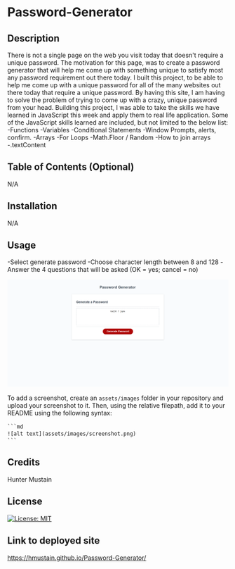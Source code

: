 # Password-Generator

## Description
There is not a single page on the web you visit today that doesn't require a unique password. The motivation for this page, was to create a password generator that will help me come up with something unique to satisfy most any password requirement out there today.
I built this project, to be able to help me come up with a unique password for all of the many websites out there today that require a unique password.
By having this site, I am having to solve the problem of trying to come up with a crazy, unique password from your head.
Building this project, I was able to take the skills we have learned in JavaScript this week and apply them to real life application. Some of the JavaScript skills learned are included, but not limited to the below list:
-Functions
-Variables 
-Conditional Statements
-Window Prompts, alerts, confirm.
-Arrays
-For Loops
-Math.Floor / Random
-How to join arrays
-.textContent

## Table of Contents (Optional)
N/A

## Installation
N/A

## Usage
-Select generate password
-Choose character length between 8 and 128
-Answer the 4 questions that will be asked (OK = yes; cancel = no)

![alt text](assets/password-generator.png)

To add a screenshot, create an `assets/images` folder in your repository and upload your screenshot to it. Then, using the relative filepath, add it to your README using the following syntax:

    ```md
    ![alt text](assets/images/screenshot.png)
    ```

## Credits
Hunter Mustain

## License
[![License: MIT](https://img.shields.io/badge/License-MIT-yellow.svg)](https://opensource.org/licenses/MIT)


## Link to deployed site
https://hmustain.github.io/Password-Generator/